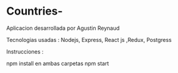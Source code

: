 # Countries-

Aplicacion desarrollada por Agustin Reynaud 

Tecnologias usadas : Nodejs, Express, React js ,Redux, Postgress

Instrucciones : 

npm install en ambas carpetas
npm start 